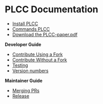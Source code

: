 # PLCC Documentation

- [Install PLCC](./User/Install.md)
- [Commands PLCC](./User/Commands.md)
- [Download the PLCC-paper.pdf](./PLCC-paper.pdf)

**Developer Guide**

- [Contribute Using a Fork](./Developer/Contribute-Using-a-Fork.md)
- [Contribute Without a Fork](./Developer/Contribute-Without-a-Fork.md)
- [Testing](./Developer/Testing.md)
- [Version numbers](./Developer/Version-numbers.md)

**Maintainer Guide**

- [Merging PRs](./Maintainer/Merging-PRs.md)
- [Release](./Maintainer/Release.md)
